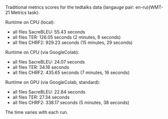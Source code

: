 Traditional metrics scores for the tedtalks data (langauge pair: en-ru)(WMT-21 Metrics task):

Runtime on CPU (local):

- all files SacreBLEU: 55.43 seconds
- all files TER: 126.05 seconds (2 minutes, 6 seconds)
- all files CHRF2: 929.23 seconds (15 minutes, 29 seconds)

Runtime on CPU (via GoogleColab):

- all files SacreBLEU: 24.07 seconds
- all files TER: 34.16 seconds
- all files CHRF2: 435.65 seconds (7 minutes, 16 seconds)

Runtime on GPU (via GoogleColab, standard):

- all files SacreBLEU: 22.84 seconds
- all files TER: 27.34 seconds
- all files CHRF2: 338.17 seconds (5 minutes, 38 seconds)

The time varies with each run.
